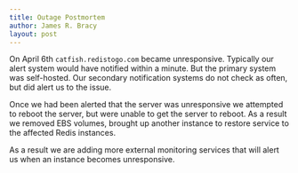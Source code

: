 ```yaml
---
title: Outage Postmortem
author: James R. Bracy
layout: post
---
```


On April 6th `catfish.redistogo.com` became unresponsive. Typically our alert
system would have notified within a minute. But the primary system was
self-hosted. Our secondary notification systems do not check as often, but did
alert us to the issue.

Once we had been alerted that the server was unresponsive we attempted to reboot
the server, but were unable to get the server to reboot. As a result we
removed EBS volumes, brought up another instance to restore service to the
affected Redis instances.

As a result we are adding more external monitoring services that will alert
us when an instance becomes unresponsive.